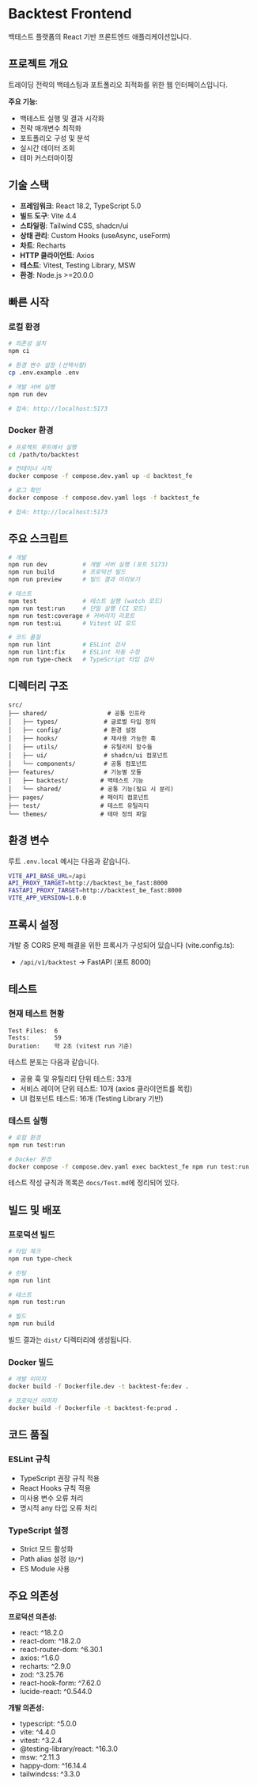 # Backtest Frontend

백테스트 플랫폼의 React 기반 프론트엔드 애플리케이션입니다.

## 프로젝트 개요

트레이딩 전략의 백테스팅과 포트폴리오 최적화를 위한 웹 인터페이스입니다.

**주요 기능:**
- 백테스트 실행 및 결과 시각화
- 전략 매개변수 최적화
- 포트폴리오 구성 및 분석
- 실시간 데이터 조회
- 테마 커스터마이징

## 기술 스택

- **프레임워크**: React 18.2, TypeScript 5.0
- **빌드 도구**: Vite 4.4
- **스타일링**: Tailwind CSS, shadcn/ui
- **상태 관리**: Custom Hooks (useAsync, useForm)
- **차트**: Recharts
- **HTTP 클라이언트**: Axios
- **테스트**: Vitest, Testing Library, MSW
- **환경**: Node.js >=20.0.0

## 빠른 시작

### 로컬 환경

```bash
# 의존성 설치
npm ci

# 환경 변수 설정 (선택사항)
cp .env.example .env

# 개발 서버 실행
npm run dev

# 접속: http://localhost:5173
```

### Docker 환경

```bash
# 프로젝트 루트에서 실행
cd /path/to/backtest

# 컨테이너 시작
docker compose -f compose.dev.yaml up -d backtest_fe

# 로그 확인
docker compose -f compose.dev.yaml logs -f backtest_fe

# 접속: http://localhost:5173
```

## 주요 스크립트

```bash
# 개발
npm run dev          # 개발 서버 실행 (포트 5173)
npm run build        # 프로덕션 빌드
npm run preview      # 빌드 결과 미리보기

# 테스트
npm test             # 테스트 실행 (watch 모드)
npm run test:run     # 단일 실행 (CI 모드)
npm run test:coverage # 커버리지 리포트
npm run test:ui      # Vitest UI 모드

# 코드 품질
npm run lint         # ESLint 검사
npm run lint:fix     # ESLint 자동 수정
npm run type-check   # TypeScript 타입 검사
```

## 디렉터리 구조

```
src/
├── shared/                 # 공통 인프라
│   ├── types/             # 글로벌 타입 정의
│   ├── config/            # 환경 설정
│   ├── hooks/             # 재사용 가능한 훅
│   ├── utils/             # 유틸리티 함수들
│   ├── ui/                # shadcn/ui 컴포넌트
│   └── components/        # 공통 컴포넌트
├── features/              # 기능별 모듈
│   ├── backtest/         # 백테스트 기능
│   └── shared/           # 공통 기능(필요 시 분리)
├── pages/                # 페이지 컴포넌트
├── test/                 # 테스트 유틸리티
└── themes/               # 테마 정의 파일
```

## 환경 변수

루트 `.env.local` 예시는 다음과 같습니다.

```bash
VITE_API_BASE_URL=/api
API_PROXY_TARGET=http://backtest_be_fast:8000
FASTAPI_PROXY_TARGET=http://backtest_be_fast:8000
VITE_APP_VERSION=1.0.0
```

## 프록시 설정

개발 중 CORS 문제 해결을 위한 프록시가 구성되어 있습니다 (vite.config.ts):

- `/api/v1/backtest` → FastAPI (포트 8000)

## 테스트

### 현재 테스트 현황

```
Test Files:  6
Tests:       59
Duration:    약 2초 (vitest run 기준)
```

테스트 분포는 다음과 같습니다.
- 공용 훅 및 유틸리티 단위 테스트: 33개
- 서비스 레이어 단위 테스트: 10개 (axios 클라이언트를 목킹)
- UI 컴포넌트 테스트: 16개 (Testing Library 기반)

### 테스트 실행

```bash
# 로컬 환경
npm run test:run

# Docker 환경
docker compose -f compose.dev.yaml exec backtest_fe npm run test:run
```

테스트 작성 규칙과 목록은 `docs/Test.md`에 정리되어 있다.

## 빌드 및 배포

### 프로덕션 빌드

```bash
# 타입 체크
npm run type-check

# 린팅
npm run lint

# 테스트
npm run test:run

# 빌드
npm run build
```

빌드 결과는 `dist/` 디렉터리에 생성됩니다.

### Docker 빌드

```bash
# 개발 이미지
docker build -f Dockerfile.dev -t backtest-fe:dev .

# 프로덕션 이미지
docker build -f Dockerfile -t backtest-fe:prod .
```

## 코드 품질

### ESLint 규칙

- TypeScript 권장 규칙 적용
- React Hooks 규칙 적용
- 미사용 변수 오류 처리
- 명시적 any 타입 오류 처리

### TypeScript 설정

- Strict 모드 활성화
- Path alias 설정 (`@/*`)
- ES Module 사용

## 주요 의존성

**프로덕션 의존성:**
- react: ^18.2.0
- react-dom: ^18.2.0
- react-router-dom: ^6.30.1
- axios: ^1.6.0
- recharts: ^2.9.0
- zod: ^3.25.76
- react-hook-form: ^7.62.0
- lucide-react: ^0.544.0

**개발 의존성:**
- typescript: ^5.0.0
- vite: ^4.4.0
- vitest: ^3.2.4
- @testing-library/react: ^16.3.0
- msw: ^2.11.3
- happy-dom: ^16.14.4
- tailwindcss: ^3.3.0
